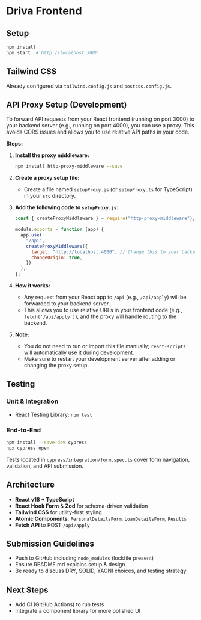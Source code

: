 # Driva Frontend

## Setup

```bash
npm install
npm start  # http://localhost:3000
```

## Tailwind CSS

Already configured via `tailwind.config.js` and `postcss.config.js`.

## API Proxy Setup (Development)

To forward API requests from your React frontend (running on port 3000) to your backend server (e.g., running on port 4000), you can use a proxy. This avoids CORS issues and allows you to use relative API paths in your code.

**Steps:**

1. **Install the proxy middleware:**

   ```bash
   npm install http-proxy-middleware --save
   ```

2. **Create a proxy setup file:**

   - Create a file named `setupProxy.js` (or `setupProxy.ts` for TypeScript) in your `src` directory.

3. **Add the following code to `setupProxy.js`:**

   ```js
   const { createProxyMiddleware } = require("http-proxy-middleware");

   module.exports = function (app) {
     app.use(
       "/api",
       createProxyMiddleware({
         target: "http://localhost:4000", // Change this to your backend port
         changeOrigin: true,
       })
     );
   };
   ```

4. **How it works:**

   - Any request from your React app to `/api` (e.g., `/api/apply`) will be forwarded to your backend server.
   - This allows you to use relative URLs in your frontend code (e.g., `fetch('/api/apply')`), and the proxy will handle routing to the backend.

5. **Note:**
   - You do not need to run or import this file manually; `react-scripts` will automatically use it during development.
   - Make sure to restart your development server after adding or changing the proxy setup.

## Testing

### Unit & Integration

- React Testing Library: `npm test`

### End-to-End

```bash
npm install --save-dev cypress
npx cypress open
```

Tests located in `cypress/integration/form.spec.ts` cover form navigation, validation, and API submission.

## Architecture

- **React v18 + TypeScript**
- **React Hook Form** & **Zod** for schema-driven validation
- **Tailwind CSS** for utility-first styling
- **Atomic Components**: `PersonalDetailsForm`, `LoanDetailsForm`, `Results`
- **Fetch API** to POST `/api/apply`

## Submission Guidelines

- Push to GitHub including `node_modules` (lockfile present)
- Ensure README.md explains setup & design
- Be ready to discuss DRY, SOLID, YAGNI choices, and testing strategy

## Next Steps

- Add CI (GitHub Actions) to run tests
- Integrate a component library for more polished UI
